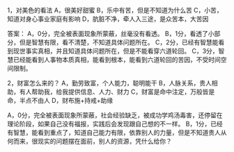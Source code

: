 1，对美色的看法
A，很美好甜蜜
B，乐中有苦，但是不知道为什么苦
C，小苦，知道对身心事业家庭有影响
D，肮脏不净，牵人入三途，是众苦本，大苦因

答案：
A，0分，完全被表面现象所蒙蔽，丝毫没有看透。
B，1分，看透了小部分，但是智慧有限，看不清楚，不知道具体问题所在。
C，2分，已经有智慧能看到现世事实真相，并且知道具体问题所在，但是不能看穿六道轮回。
C，3分，智慧已经能看到人事物本质真相，能看到根本，能看到六道轮回的苦因，不受时间空间限制。

2，财富怎么来的？
A，勤劳致富，个人能力，聪明能干
B，人脉关系，贵人相助，有人帮助我，给我提供信息、人力、财力
C，财富是命中注定，万般皆是命，半点不由人
D，财布施+持戒+助缘

A，0分，完全被表面现象所蒙蔽，社会经验缺乏，被成功学鸡汤毒害，还停留在理论阶段，如果自己没有福报，实践后会发现跟自己想的不一样。
B，1分，已经有智慧，能看到重点了，知道自己能力有限，依靠别人的力量，但是不知道贵人从何而来，很现实的问题摆在面前，别人的资源，凭什么给你？

